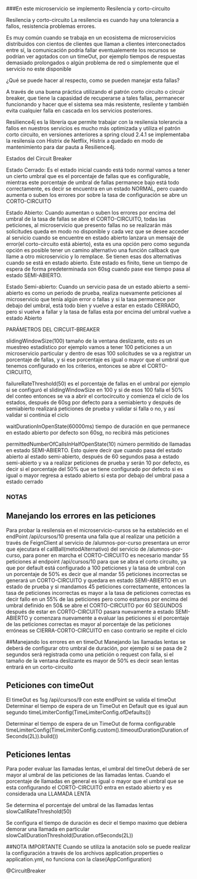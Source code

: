 ###En este microservicio se implemento Resilencia y corto-circuito

Resilencia y corto-circuito
La resilencia es cuando hay una tolerancia a fallos, resistencia problemas
errores.

Es muy común cuando se trabaja en un ecosistema de microservicios distribuidos
con cientos de clientes que llaman a clientes interconectados entre sí,
la comunicación podría fallar eventualemente los recursos se podrían ver
agotados con un timeOut, por ejemplo tiempos de respuestas demasiado prolongados
o algún problema de red o simplemente que el servicio no este disponible

¿Qué se puede hacer al respecto, como se pueden manejar esta fallas?

A través de una buena práctica utilizando el patrón corto circuito o
circuir breaker, que tiene la capasidad de recuperarse a tales fallas,
permanecer funcionando y hacer que el sistema sea más resistente, resilente
y también evita cualquier falla en cascada en los servicios posteriores.

Resilience4j es la librería que permite trabajar con la resilensia tolerancia a fallos
en nuestros servicios es mucho más optimizada y utiliza el patrón corto circuito, en versiones anteriores
a spring cloud 2.4.1 se implementaba la resilensia con Histrix de Netflix, Histrix  a quedado en
modo de mantenimiento para dar pauta a Resilience4j.


Estados del Circuit Breaker

Estado Cerrado: Es el estado inicial cuando está todo normal vamos a tener un cierto umbral
que es el porcentaje de fallas que es configurable, mientras este porcentaje de umbral de fallas
permanece bajo está todo correctamente, es decir se encuentra en un estado NORMAL, pero cuando aumenta
o suben los errores por sobre la tasa de configuración se abre un CORTO-CIRCUITO

Estado Abierto: Cuando aumentan o suben los errores por encima del umbral de la tasa de fallas se
abre el CORTO-CIRCUITO, todas las peticiones, al microservicio que presento fallas no se realizarán más
solicitudes queda en modo no disponible y cada vez que se desee acceder al servicio cuando
se encuentre en estado abierto lanzara un mensaje de error(el corto-circuito está abierto),
esta es una opción pero como segunda opción es posible tener un camino alternativo una función
callback que llame a otro microservicio y lo remplace. Se tienen esas dos alternativas cuando se
está en estado abierto.
Este estado es finito, tiene un tiempo de espera de forma predeterminada son 60sg cuando pase ese
tiempo pasa al estado SEMI-ABIERTO.

Estado Semi-abierto: Cuando un servicio pasa de un estado abierto a semi-abierto es como un periodo
de prueba, realiza nuevamente peticiones al microservicio que tenía algún error o fallas y si la
tasa permanece por debajo del umbral, está todo bien y vuelve a estar en estado CERRADO, pero si vuelve a
fallar y la tasa de fallas esta por encima del umbral vuelve a estado Abierto

PARÁMETROS DEL CIRCUIT-BREAKER

slidingWindowSize(100) tamaño de la ventana deslizante, esto es un muestreo estadístico
por ejemplo vamos a tener 100 peticiones a un microservicio particular y dentro de esas 100 solicitudes
se va a registrar un porcentaje de fallas, y si ese porcentaje es igual o mayor que el umbral que
tenemos configurado en los criterios, entonces se abre el CORTO-CIRCUITO,

failureRateThreshold(50) es el porcentaje de fallas en el umbral por ejemplo si se configuró el
slidingWindowSize en 100 y si de esos 100 falla el 50% del conteo entonces se va a abrir el cortocircuito y comienza
el ciclo de los estados, después de 60sg por defecto para a semiabierto y después de semiabierto
realizará peticiones de prueba y validar si falla o no, y así validar si continúa el ciclo

waitDurationInOpenState(60000ms) tiempo de duración en que permanece en estado abierto por defecto
son 60sg, no recibirá más peticiones

permittedNumberOfCallsInHalfOpenState(10) número permitido de llamadas en estado SEMI-ABIERTO.
Esto quiere decir que cuando pasa del estado abierto al estado semi-abierto, después de 60 segundos pasa
a estado semi-abierto y va a realizar peticiones de prueba y serán 10 por defecto, es decir
si el porcentaje del 50% que se tiene configurado por defecto si es igual o mayor regresa a estado
abierto si esta por debajo del umbral pasa a estado cerrado

### NOTAS
## Manejando los errores en las peticiones
Para probar la resilensia en el microservicio-cursos  se ha establecido en el endPoint /api/cursos/10 presenta una falla
que al realizar una petición a través de FeignClient al servicio de /alumnos-por-curso presentara un error que 
ejecutara el callBall(metodAlternativo) del servicio de /alumnos-por-curso, para poner en marcha el CORTO-CIRCUITO es necesario mandar 55 peticiones
al endpoint /api/cursos/10 para que se abra el corto circuito, ya que por default está configurado a 100 peticiones
y la tasa de umbral con un porcentaje de 50% es decir que al mandar 55 peticiones incorrectas  se generará un CORTO-CIRCUITO y quedara
en estado SEMI-ABIERTO  en un estado de prueba y si mandamos 45 peticiones correctamente, entonces la tasa 
de peticiones incorrectas es mayor a la tasa de peticiones correctas es decir fallo en un 55% de las peticiones pero como
estamos por encima del umbral definido en 50& se abre el CORTO-CIRCUITO por 60 SEGUNDOS después de estar en CORTO-CIRCUITO
pasara nuevamente a estado SEMI-ABIERTO y comenzara nuevamente a evaluar las peticiones si el porcentaje de las 
peticiones correctas es mayor al porcentaje de las peticiones erróneas se CIERRA-CORTO-CIRCUITO en caso contrario se repite
el ciclo

##Manejando los errores en en timeOut
Manejando las llamadas lentas se deberá de configurar otro umbral de duración, por ejemplo si se pasa  de 2 segundos será
registrada como una petición o request con falla, si el tamaño de la ventana deslizante es mayor de 50% es decir sean lentas 
entrará en un corto-circuito

## Peticiones con timeOut
El timeOut es 1sg /api/cursos/9 con este endPoint se valida el timeOut
Determinar el tiempo de espera de un TimeOut en Default que es igual aun segundo
timeLimiterConfig(TimeLimiterConfig.ofDefaults())

Determinar el tiempo de espera de un TimeOut de forma configurable
timeLimiterConfig(TimeLimiterConfig.custom().timeoutDuration(Duration.ofSeconds(2L)).build())


## Peticiones lentas
Para poder evaluar las llamadas lentas, el umbral del timeOut deberá de ser mayor al umbral de las 
peticiones de las llamadas lentas.
Cuando el porcentaje de llamadas en general es igual o mayor que el umbral que se esta configurando
el CORTO-CIRCUITO entra en estado abierto y es considerada una LLAMADA LENTA

Se determina el porcentaje del umbral de las llamadas lentas
slowCallRateThreshold(50) 

Se configura el tiempo de duración es decir el tiempo maximo que debiera demorar una llamada en particular
slowCallDurationThreshold(Duration.ofSeconds(2L))



##NOTA IMPORTANTE
Cuando se utiliza la anotación solo se puede realizar la configuración a través de los archivos application.properties
o application.yml, no funciona con la clase(AppConfiguration) 

@CircuitBreaker














